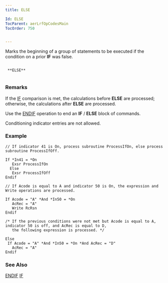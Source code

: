 ```yaml
---
title: ELSE

Id: ELSE
TocParent: aerLrfOpCodesMain
TocOrder: 750


---
```


Marks the beginning of a group of statements to be executed if the condition on a prior **IF** was false. 

```

 **ELSE** 
        
```

### Remarks
If the [IF](IF.html) comparison is met, the calculations before **ELSE** are processed; otherwise, the calculations after **ELSE** are processed. 

Use the [ENDIF](ENDIF.html) operation to end an **IF** / **ELSE** block of commands. 

Conditioning indicator entries are not allowed. 

### Example

```
// If indicator 41 is On, process subroutine ProcessIfOn, else process subroutine ProcessIfOff. 

If *In41 = *On
   Exsr ProcessIfOn
  Else
   Exsr ProcessIfOff
Endif 

// If Acode is equal to A and indicator 50 is On, the expression and Write operations are processed. 

If Acode = "A" *And *In50 = *On
   AcRec = "A"
   Write RcRsn
Endif 

/* If the previous conditions were not met but Acode is equal to A, indicator 50 is off, and AcRec is equal to D,
   the following expression is processed. */ 

Else
 If Acode = "A" *And *In50 = *On *And AcRec = "D" 
   AcRec = "A" 
Endif 
```

### See Also
[ENDIF](ENDIF.html)
[IF](IF.html) 
